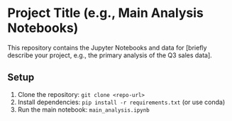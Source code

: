 # Project Title (e.g., Main Analysis Notebooks)

This repository contains the Jupyter Notebooks and data for [briefly describe your project, e.g., the primary analysis of the Q3 sales data].

## Setup
1. Clone the repository: `git clone <repo-url>`
2. Install dependencies: `pip install -r requirements.txt` (or use conda)
3. Run the main notebook: `main_analysis.ipynb`

